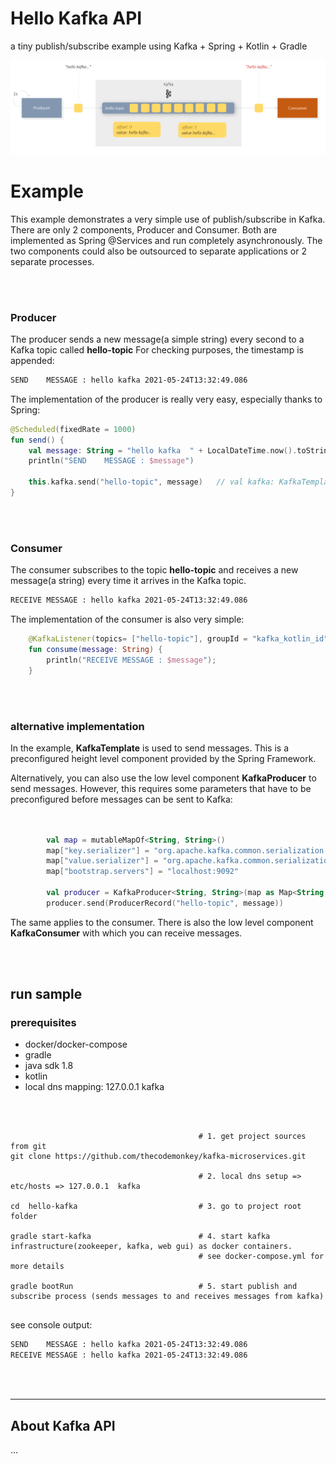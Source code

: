 # Hello Kafka API
a tiny publish/subscribe example using Kafka + Spring + Kotlin + Gradle

![alt text](../docs/kafka-publish-subscribe.png)

# Example

This example demonstrates a very simple use of publish/subscribe in Kafka.
There are only 2 components, Producer and Consumer. Both are implemented as Spring @Services and run completely asynchronously.
The two components could also be outsourced to separate applications or 2 separate processes.

<br/><br/>

### Producer

The producer sends a new message(a simple string) every second to a Kafka topic called **hello-topic**
For checking purposes, the timestamp is appended:

```bash
SEND    MESSAGE : hello kafka 2021-05-24T13:32:49.086
```

The implementation of the producer is really very easy, especially thanks to Spring:

```kotlin
@Scheduled(fixedRate = 1000)
fun send() {
    val message: String = "hello kafka  " + LocalDateTime.now().toString()
    println("SEND    MESSAGE : $message")

    this.kafka.send("hello-topic", message)   // val kafka: KafkaTemplate<String, String> a generic injectable height level Spring Component 
}
```

<br/><br/>

### Consumer

The consumer subscribes to the topic **hello-topic** and receives a new message(a string) 
every time it arrives in the Kafka topic.

```bash
RECEIVE MESSAGE : hello kafka 2021-05-24T13:32:49.086
```

The implementation of the consumer is also very simple:

```kotlin
    @KafkaListener(topics= ["hello-topic"], groupId = "kafka_kotlin_id")
    fun consume(message: String) {
        println("RECEIVE MESSAGE : $message");
    }
```

<br/><br/>

### alternative implementation

In the example, **KafkaTemplate** is used to send messages.
This is a preconfigured height level component provided by the Spring Framework.

Alternatively, you can also use the low level component **KafkaProducer** to send messages.
However, this requires some parameters that have to be preconfigured before messages can be sent to Kafka:

```kotlin

 
        val map = mutableMapOf<String, String>()
        map["key.serializer"] = "org.apache.kafka.common.serialization.StringSerializer"
        map["value.serializer"] = "org.apache.kafka.common.serialization.StringSerializer"
        map["bootstrap.servers"] = "localhost:9092"
        
        val producer = KafkaProducer<String, String>(map as Map<String, Any>?)
        producer.send(ProducerRecord("hello-topic", message))

```

The same applies to the consumer. There is also the low level component **KafkaConsumer** with which you can receive messages.

<br/><br/>



## run sample

### prerequisites

- docker/docker-compose
- gradle
- java sdk 1.8
- kotlin
- local dns mapping: 127.0.0.1 kafka

<br/><br/>

```shell
                                          # 1. get project sources from git
git clone https://github.com/thecodemonkey/kafka-microservices.git      

                                          # 2. local dns setup => etc/hosts => 127.0.0.1  kafka

cd  hello-kafka                           # 3. go to project root folder  

gradle start-kafka                        # 4. start kafka infrastructure(zookeeper, kafka, web gui) as docker containers.
                                          # see docker-compose.yml for more details

gradle bootRun                            # 5. start publish and subscribe process (sends messages to and receives messages from kafka)


```

see console output:

```bash
SEND    MESSAGE : hello kafka 2021-05-24T13:32:49.086
RECEIVE MESSAGE : hello kafka 2021-05-24T13:32:49.086
```

<br/><br/>


-----

## About Kafka API

...


